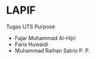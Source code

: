 # LAPIF
Tugas UTS Purpose

- Fajar Muhammad Al-Hijri
- Faris Huwaidi
- Muhammad Raihan Satrio P. P.
